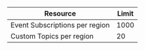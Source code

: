 | Resource | Limit |
| --- | --- |
| Event Subscriptions per region |1000 |
| Custom Topics per region |20 |